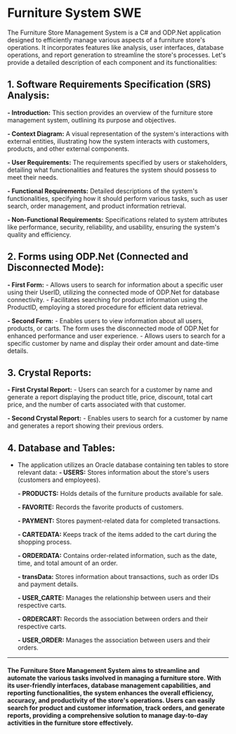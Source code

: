 # Furniture System SWE

The Furniture Store Management System is a C# and ODP.Net application designed to efficiently manage various aspects of a furniture store's operations. It incorporates features like analysis, user interfaces, database operations, and report generation to streamline the store's processes. Let's provide a detailed description of each component and its functionalities:

## 1. Software Requirements Specification (SRS) Analysis:
   **- Introduction:** This section provides an overview of the furniture store management system, outlining its purpose and objectives.
   
   **- Context Diagram:** A visual representation of the system's interactions with external entities, illustrating how the system interacts with customers, products, and other external components.
   
   **- User Requirements:** The requirements specified by users or stakeholders, detailing what functionalities and features the system should possess to meet their needs.
   
   **- Functional Requirements:** Detailed descriptions of the system's functionalities, specifying how it should perform various tasks, such as user search, order management, and product information retrieval.
   
   **- Non-Functional Requirements:** Specifications related to system attributes like performance, security, reliability, and usability, ensuring the system's quality and efficiency.

## 2. Forms using ODP.Net (Connected and Disconnected Mode):
   **- First Form:**
     - Allows users to search for information about a specific user using their UserID, utilizing the connected mode of ODP.Net for database connectivity.
     - Facilitates searching for product information using the ProductID, employing a stored procedure for efficient data retrieval.
     
   **- Second Form:**
     - Enables users to view information about all users, products, or carts. The form uses the disconnected mode of ODP.Net for enhanced performance and user experience.
     - Allows users to search for a specific customer by name and display their order amount and date-time details.

## 3. Crystal Reports:
   **- First Crystal Report:**
     - Users can search for a customer by name and generate a report displaying the product title, price, discount, total cart price, and the number of carts associated with that customer.
     
   **- Second Crystal Report:**
     - Enables users to search for a customer by name and generates a report showing their previous orders.

## 4. Database and Tables:
   - The application utilizes an Oracle database containing ten tables to store relevant data:
     **- USERS:** Stores information about the store's users (customers and employees).
     
     **- PRODUCTS:** Holds details of the furniture products available for sale.
     
     **- FAVORITE:** Records the favorite products of customers.
     
     **- PAYMENT:** Stores payment-related data for completed transactions.
     
     **- CARTEDATA:** Keeps track of the items added to the cart during the shopping process.
     
     **- ORDERDATA:** Contains order-related information, such as the date, time, and total amount of an order.
     
     **- transData:** Stores information about transactions, such as order IDs and payment details.
     
     **- USER_CARTE:** Manages the relationship between users and their respective carts.
     
     **- ORDERCART:** Records the association between orders and their respective carts.
     
     **- USER_ORDER:** Manages the association between users and their orders.
<hr>

#### The Furniture Store Management System aims to streamline and automate the various tasks involved in managing a furniture store. With its user-friendly interfaces, database management capabilities, and reporting functionalities, the system enhances the overall efficiency, accuracy, and productivity of the store's operations. Users can easily search for product and customer information, track orders, and generate reports, providing a comprehensive solution to manage day-to-day activities in the furniture store effectively.
